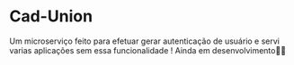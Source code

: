 # Cad-Union
Um microserviço feito para efetuar gerar autenticação de usuário e servi varias aplicações sem essa funcionalidade ! Ainda em desenvolvimento🤰🏽
